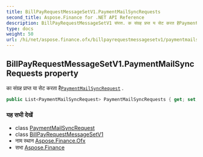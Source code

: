 ```yaml
---
title: BillPayRequestMessageSetV1.PaymentMailSyncRequests
second_title: Aspose.Finance for .NET API Reference
description: BillPayRequestMessageSetV1 संपत्त. क संग्रह प्रप्त य सेट करत हैPaymentMailSyncRequest .
type: docs
weight: 50
url: /hi/net/aspose.finance.ofx/billpayrequestmessagesetv1/paymentmailsyncrequests/
---
```

## BillPayRequestMessageSetV1.PaymentMailSyncRequests property

का संग्रह प्राप्त या सेट करता है[`PaymentMailSyncRequest`](../../../aspose.finance.ofx.billpay/paymentmailsyncrequest/) .

```csharp
public List<PaymentMailSyncRequest> PaymentMailSyncRequests { get; set; }
```

### यह सभी देखें

* class [PaymentMailSyncRequest](../../../aspose.finance.ofx.billpay/paymentmailsyncrequest/)
* class [BillPayRequestMessageSetV1](../)
* नाम स्थान [Aspose.Finance.Ofx](../../billpayrequestmessagesetv1/)
* सभा [Aspose.Finance](../../../)


